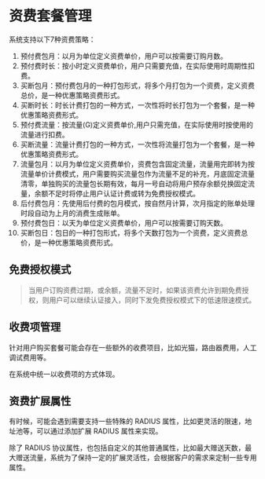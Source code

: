 # 资费套餐管理

系统支持以下7种资费策略：

1. 预付费包月：以月为单位定义资费单价，用户可以按需要订购月数。
2. 预付费时长：按小时定义资费单价，用户只需要充值，在实际使用时周期性扣费。
3. 买断包月：预付费包月的一种打包形式，将多个月打包为一个资费，定义资费总价，是一种优惠策略资费形式。
4. 买断时长：时长计费打包的一种方式，一次性将时长打包为一个套餐，是一种优惠策略资费形式。
5. 预付费流量：按流量(G)定义资费单价,用户只需充值，在实际使用时按使用的流量进行扣费。
6. 买断流量：流量计费打包的一种方式，一次性将流量打包为一个套餐，是一种优惠策略资费形式。
7. 流量包月：以月为单位定义资费单价，资费包含固定流量，流量用完即转为按流量单价计费模式，用户需要购买流量包作为流量不足的补充，月底固定流量清零，单独购买的流量包长期有效，每月一号自动将用户预存余额兑换固定流量，余额不足时将停止用户认证计费或转为免费授权模式。
8. 后付费包月：先使用后付费的包月模式，按自然月计算，次月指定的账单处理时段自动为上月的消费生成账单。
9. 预付费包日：以天为单位定义资费单价，用户可以按需要订购天数。
10. 买断包日：包日的一种打包形式，将多个天数打包为一个资费，定义资费总价，是一种优惠策略资费形式。

## 免费授权模式

> 当用户订购资费过期，或余额，流量不足时，如果该资费允许到期免费授权，则用户可以继续认证接入，同时下发免费授权模式下的低速限速模式。

## 收费项管理

针对用户购买套餐可能会存在一些额外的收费项目，比如光猫，路由器费用，人工调试费用等。

在系统中统一以收费项的方式体现。

## 资费扩展属性

有时候，可能会遇到需要支持一些特殊的 RADIUS 属性，比如更灵活的限速，地址池等，可以通过添加扩展 RADIUS 属性来实现。

除了 RADIUS 协议属性，也包括自定义的其他普通属性，比如最大赠送天数，最大赠送流量，系统为了保持一定的扩展灵活性，会根据客户的需求来定制一些专用属性。

